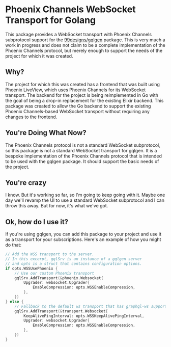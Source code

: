 # Phoenix Channels WebSocket Transport for Golang

This package provides a WebSocket transport with Phoenix Channels subprotocol support for the
[99designs/gqlgen](https://github.com/99designs/gqlgen) package.  This is very much a work in progress
and does not claim to be a complete implementation of the Phoenix Channels protocol, but merely enough
to support the needs of the project for which it was created.

## Why?

The project for which this was created has a frontend that was built using Phoenix LiveView,
which uses Phoenix Channels for its WebSocket transport.  The backend for the project is being reimplemented
in Go with the goal of being a drop-in replacement for the existing Elixir backend.  This package was
created to allow the Go backend to support the existing Phoenix Channels-based WebSocket transport
without requiring any changes to the frontend.

## You're Doing What Now?

The Phoenix Channels protocol is not a standard WebSocket subprotocol, so this package is not a
standard WebSocket transport for gqlgen.  It is a bespoke implementation of the Phoenix Channels
protocol that is intended to be used with the gqlgen package.  It should support the basic needs of
the project.

## You're crazy

I know.  But it's working so far, so I'm going to keep going with it.  Maybe one day we'll revamp the UI
to use a standard WebSocket subprotocol and I can throw this away.  But for now, it's what we've got.

## Ok, how do I use it?

If you're using gqlgen, you can add this package to your project and use it as a transport for your
subscriptions.  Here's an example of how you might do that:

```go
// Add the WSS transport to the server.
// In this excerpt, gqlSrv is an instance of a gqlgen server
// and opts is a struct that contains configuration options.
if opts.WSSUsePhoenix {
    // Use our custom Phoenix transport
    gqlSrv.AddTransport(&phoenix.Websocket{
        Upgrader: websocket.Upgrader{
            EnableCompression: opts.WSSEnableCompression,
        },
    })
} else {
    // Fallback to the default ws transport that has graphql-ws support
    gqlSrv.AddTransport(&transport.Websocket{
        KeepAlivePingInterval: opts.WSSKeepAlivePingInterval,
        Upgrader: websocket.Upgrader{
            EnableCompression: opts.WSSEnableCompression,
        },
    })
}
```
